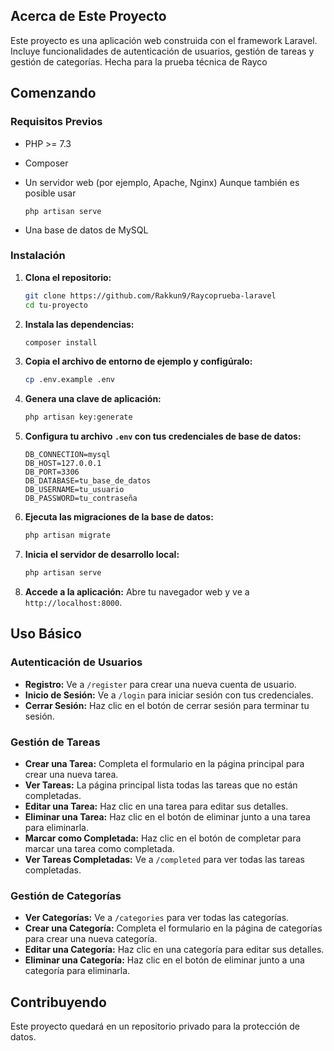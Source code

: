 ## Acerca de Este Proyecto

Este proyecto es una aplicación web construida con el framework Laravel. Incluye funcionalidades de autenticación de usuarios, gestión de tareas y gestión de categorías. Hecha para la prueba técnica de Rayco

## Comenzando

### Requisitos Previos

-   PHP >= 7.3
-   Composer
-   Un servidor web (por ejemplo, Apache, Nginx) Aunque también es posible usar

    ```
    php artisan serve
    ```

-   Una base de datos de MySQL

### Instalación

1. **Clona el repositorio:**

    ```sh
    git clone https://github.com/Rakkun9/Raycoprueba-laravel
    cd tu-proyecto
    ```

2. **Instala las dependencias:**

    ```sh
    composer install
    ```

3. **Copia el archivo de entorno de ejemplo y configúralo:**

    ```sh
    cp .env.example .env
    ```

4. **Genera una clave de aplicación:**

    ```sh
    php artisan key:generate
    ```

5. **Configura tu archivo `.env` con tus credenciales de base de datos:**

    ```env
    DB_CONNECTION=mysql
    DB_HOST=127.0.0.1
    DB_PORT=3306
    DB_DATABASE=tu_base_de_datos
    DB_USERNAME=tu_usuario
    DB_PASSWORD=tu_contraseña
    ```

6. **Ejecuta las migraciones de la base de datos:**

    ```sh
    php artisan migrate
    ```

7. **Inicia el servidor de desarrollo local:**

    ```sh
    php artisan serve
    ```

8. **Accede a la aplicación:**
   Abre tu navegador web y ve a `http://localhost:8000`.

## Uso Básico

### Autenticación de Usuarios

-   **Registro:** Ve a `/register` para crear una nueva cuenta de usuario.
-   **Inicio de Sesión:** Ve a `/login` para iniciar sesión con tus credenciales.
-   **Cerrar Sesión:** Haz clic en el botón de cerrar sesión para terminar tu sesión.

### Gestión de Tareas

-   **Crear una Tarea:** Completa el formulario en la página principal para crear una nueva tarea.
-   **Ver Tareas:** La página principal lista todas las tareas que no están completadas.
-   **Editar una Tarea:** Haz clic en una tarea para editar sus detalles.
-   **Eliminar una Tarea:** Haz clic en el botón de eliminar junto a una tarea para eliminarla.
-   **Marcar como Completada:** Haz clic en el botón de completar para marcar una tarea como completada.
-   **Ver Tareas Completadas:** Ve a `/completed` para ver todas las tareas completadas.

### Gestión de Categorías

-   **Ver Categorías:** Ve a `/categories` para ver todas las categorías.
-   **Crear una Categoría:** Completa el formulario en la página de categorías para crear una nueva categoría.
-   **Editar una Categoría:** Haz clic en una categoría para editar sus detalles.
-   **Eliminar una Categoría:** Haz clic en el botón de eliminar junto a una categoría para eliminarla.

## Contribuyendo

Este proyecto quedará en un repositorio privado para la protección de datos.
